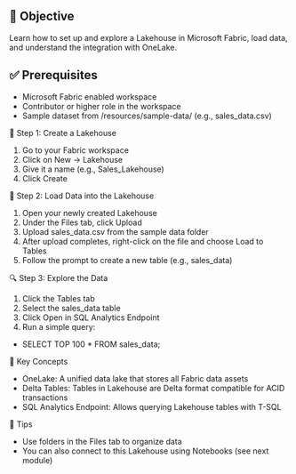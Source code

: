 ## 🎯 Objective
Learn how to set up and explore a Lakehouse in Microsoft Fabric, load data, and understand the integration with OneLake.

## ✅ Prerequisites
- Microsoft Fabric enabled workspace
- Contributor or higher role in the workspace
- Sample dataset from /resources/sample-data/ (e.g., sales_data.csv)

🧱 Step 1: Create a Lakehouse
1. Go to your Fabric workspace
2. Click on New → Lakehouse
3. Give it a name (e.g., Sales_Lakehouse)
4. Click Create

📁 Step 2: Load Data into the Lakehouse
1. Open your newly created Lakehouse
2. Under the Files tab, click Upload
3. Upload sales_data.csv from the sample data folder
4. After upload completes, right-click on the file and choose Load to Tables
5. Follow the prompt to create a new table (e.g., sales_data)

🔍 Step 3: Explore the Data
1. Click the Tables tab
2. Select the sales_data table
3. Click Open in SQL Analytics Endpoint
4. Run a simple query:

  - SELECT TOP 100 * FROM sales_data;

📘 Key Concepts
- OneLake: A unified data lake that stores all Fabric data assets
- Delta Tables: Tables in Lakehouse are Delta format compatible for ACID transactions
- SQL Analytics Endpoint: Allows querying Lakehouse tables with T-SQL

🧠 Tips
- Use folders in the Files tab to organize data
- You can also connect to this Lakehouse using Notebooks (see next module)
